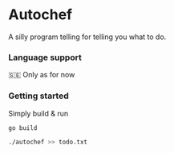# Autochef

A silly program telling for telling you what to do.

### Language support

🇸🇪 Only as for now

### Getting started

Simply build & run

```bash
go build

./autochef >> todo.txt
```